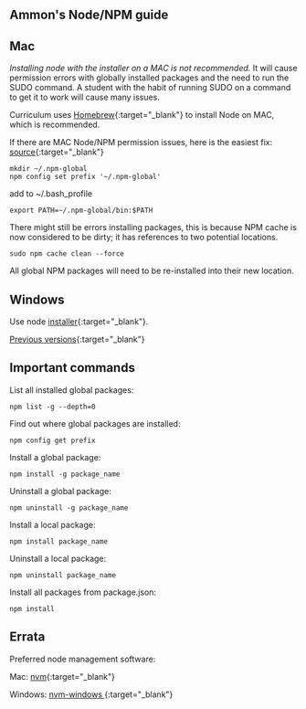 ## Ammon's Node/NPM guide

## Mac

_Installing node with the installer on a MAC is not recommended._ It will cause permission errors with globally installed packages and the need to run the SUDO command. A student with the habit of running SUDO on a command to get it to work will cause many issues.

Curriculum uses [Homebrew](https://brew.sh/){:target="\_blank"} to install Node on MAC, which is recommended.

If there are MAC Node/NPM permission issues, here is the easiest fix:
[source](https://docs.npmjs.com/resolving-eacces-permissions-errors-when-installing-packages-globally){:target="\_blank"}

```
mkdir ~/.npm-global
npm config set prefix '~/.npm-global'

```

add to ~/.bash_profile

```
export PATH=~/.npm-global/bin:$PATH
```

There might still be errors installing packages, this is because NPM cache is now considered to be dirty; it has references to two potential locations.

```
sudo npm cache clean --force
```

All global NPM packages will need to be re-installed into their new location.

## Windows

Use node [installer](https://nodejs.org/en/){:target="\_blank"}.

[Previous versions](https://nodejs.org/en/download/releases/){:target="\_blank"}

## Important commands

List all installed global packages:

```
npm list -g --depth=0
```

Find out where global packages are installed:

```
npm config get prefix
```

Install a global package:

```
npm install -g package_name
```

Uninstall a global package:

```
npm uninstall -g package_name
```

Install a local package:

```
npm install package_name
```

Uninstall a local package:

```
npm uninstall package_name
```

Install all packages from package.json:

```
npm install
```

## Errata

Preferred node management software:

Mac: [nvm](https://github.com/creationix/nvm){:target="\_blank"}

Windows: [nvm-windows ](https://github.com/coreybutler/nvm-windows){:target="\_blank"}
